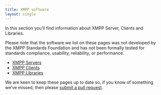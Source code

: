 ```yaml
---
title: XMPP software
layout: single
---
```


In this section you’ll find information about XMPP Server, Clients and Libraries.

Please note that the software we list on these pages was not developed by the XMPP Standards Foundation and has not been formally tested for standards compliance, usability, reliability, or performance.

- [XMPP Servers](/software/servers)
- [XMPP Clients](/software/clients)
- [XMPP Libraries](/software/libraries)

We are keen to keep these pages up to date so, if you know of something we’ve missed, then please [submit a pull request](https://github.com/xsf/xmpp.org).
